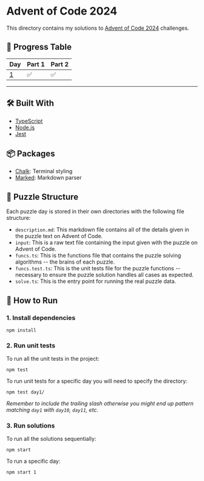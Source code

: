 # Advent of Code 2024

This directory contains my solutions to [Advent of Code 2024](https://adventofcode.com/2024) challenges.

## 🌟 Progress Table

| Day                            | Part 1 | Part 2 |
| ------------------------------ | ------ | ------ |
| [1](./src/day1/description.md) | ✅     | ✅     |

---

## 🛠️ Built With

- [TypeScript](https://www.typescriptlang.org/)
- [Node.js](https://nodejs.org/)
- [Jest](https://jestjs.io/)

## 📦 Packages

- [Chalk](https://www.npmjs.com/package/chalk): Terminal styling
- [Marked](https://www.npmjs.com/package/marked): Markdown parser

## 📜 Puzzle Structure

Each puzzle day is stored in their own directories with the following file structure:

- `description.md`: This markdown file contains all of the details given in the puzzle text on Advent of Code.
- `input`: This is a raw text file containing the input given with the puzzle on Advent of Code.
- `funcs.ts`: This is the functions file that contains the puzzle solving algorithms -- the brains of each puzzle.
- `funcs.test.ts`: This is the unit tests file for the puzzle functions -- necessary to ensure the puzzle solution handles all cases as expected.
- `solve.ts`: This is the entry point for running the real puzzle data.

## 🚀 How to Run

### 1. Install dependencies

```
npm install
```

### 2. Run unit tests

To run all the unit tests in the project:

```
npm test
```

To run unit tests for a specific day you will need to specify the directory:

```
npm test day1/
```

_Remember to include the trailing slash otherwise you might end up pattern matching `day1` with `day10`, `day11`, etc._

### 3. Run solutions

To run all the solutions sequentially:

```
npm start
```

To run a specific day:

```
npm start 1
```

